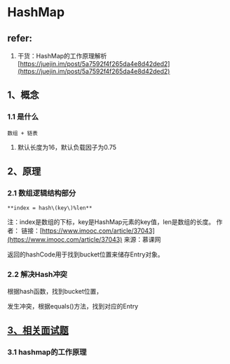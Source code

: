 # HashMap

## refer:

1. 干货：HashMap的工作原理解析 [https://juejin.im/post/5a7592f4f265da4e8d42ded2](https://juejin.im/post/5a7592f4f265da4e8d42ded2)

## 1、概念

### 1.1 是什么

    数组 + 链表

1. 默认长度为16，默认负载因子为0.75

## 2、原理

### 2.1 数组逻辑结构部分

    **index = hash\(key\)%len**  
注：index是数组的下标，key是HashMap元素的key值，len是数组的长度。 作者： 链接：[https://www.imooc.com/article/37043](https://www.imooc.com/article/37043) 来源：慕课网

返回的hashCode用于找到bucket位置来储存Entry对象。



### 2.2 解决Hash冲突

根据hash函数，找到bucket位置，

发生冲突，根据equals\(\)方法，找到对应的Entry

## [3、相关面试题](https://www.cnblogs.com/lchzls/p/6714474.html)

### 3.1 hashmap的工作原理

